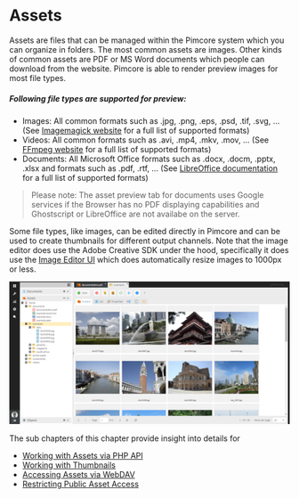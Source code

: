 # Assets

Assets are files that can be managed within the Pimcore system which you can organize in folders. The most common assets 
are images. Other kinds of common assets are PDF or MS Word documents which people can download from the website.
Pimcore is able to render preview images for most file types. 

##### Following file types are supported for preview: 
* Images: All common formats such as .jpg, .png, .eps, .psd, .tif, .svg, ... (See [Imagemagick website](https://imagemagick.org/script/formats.php) for a full list of supported formats)
* Videos: All common formats such as .avi, .mp4, .mkv, .mov, ... (See [FFmpeg website](https://www.ffmpeg.org/general.html#File-Formats) for a full list of supported formats)
* Documents: All Microsoft Office formats such as .docx, .docm, .pptx, .xlsx and formats such as .pdf, .rtf, ... (See [LibreOffice documentation](https://wiki.documentfoundation.org/images/1/13/1_-_File_Formats.odt) for a full list of supported formats)

> Please note: The asset preview tab for documents uses Google services if the Browser has no PDF 
> displaying capabilities and Ghostscript or LibreOffice are not availabe on the server.

Some file types, like images, can be edited directly in Pimcore and can be used to create thumbnails for different 
output channels. Note that the image editor does use the Adobe Creative SDK under the hood, specifically it does use the [Image Editor UI](https://creativesdk.adobe.com/docs/web/#/articles/imageeditorui/index.html) which does automatically resize images to 1000px or less.

![Pimcore Assets](../img/pimcore_assets.png)
   
The sub chapters of this chapter provide insight into details for
 * [Working with Assets via PHP API](./01_Working_with_PHP_API.md) 
 * [Working with Thumbnails](./03_Working_with_Thumbnails/README.md)
 * [Accessing Assets via WebDAV](./05_Accessing_Assets_via_WebDAV.md)
 * [Restricting Public Asset Access](./07_Restricting_Public_Asset_Access.md)
